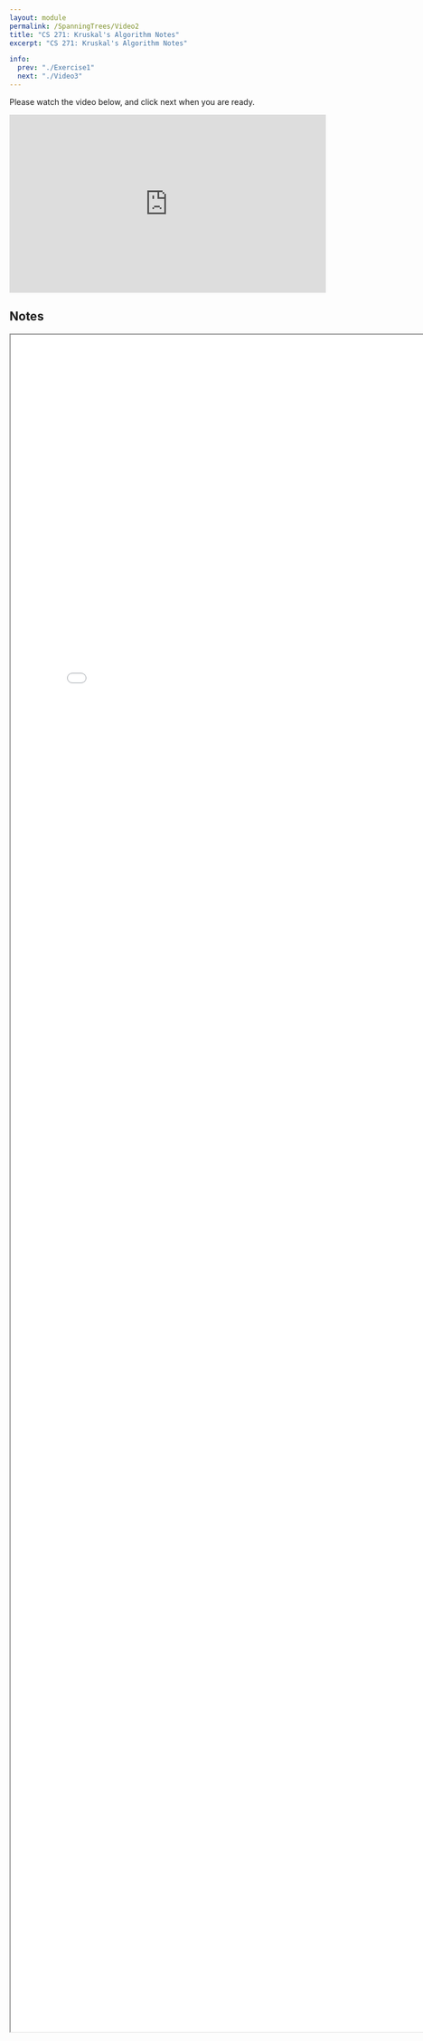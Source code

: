 ```yaml
---
layout: module
permalink: /SpanningTrees/Video2
title: "CS 271: Kruskal's Algorithm Notes"
excerpt: "CS 271: Kruskal's Algorithm Notes"

info:
  prev: "./Exercise1"
  next: "./Video3"
---
```


Please watch the video below, and click next when you are ready.

<iframe width="560" height="315" src="https://www.youtube.com/embed/wZJu8gegr0w" title="YouTube video player" frameborder="0" allow="accelerometer; autoplay; clipboard-write; encrypted-media; gyroscope; picture-in-picture" allowfullscreen></iframe>

<h2>Notes</h2>

<iframe src = "../images/Module21/Kruskal.html" width="800" height="3000"></iframe>